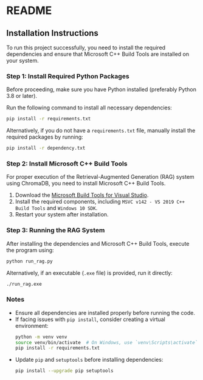 # README

## Installation Instructions

To run this project successfully, you need to install the required dependencies and ensure that Microsoft C++ Build Tools are installed on your system.

### Step 1: Install Required Python Packages

Before proceeding, make sure you have Python installed (preferably Python 3.8 or later). 

Run the following command to install all necessary dependencies:

```sh
pip install -r requirements.txt
```

Alternatively, if you do not have a `requirements.txt` file, manually install the required packages by running:

```sh
pip install -r dependency.txt
```

### Step 2: Install Microsoft C++ Build Tools

For proper execution of the Retrieval-Augmented Generation (RAG) system using ChromaDB, you need to install Microsoft C++ Build Tools.

1. Download the [Microsoft Build Tools for Visual Studio](https://visualstudio.microsoft.com/visual-cpp-build-tools/).
2. Install the required components, including `MSVC v142 - VS 2019 C++ Build Tools` and `Windows 10 SDK`.
3. Restart your system after installation.

### Step 3: Running the RAG System

After installing the dependencies and Microsoft C++ Build Tools, execute the program using:

```sh
python run_rag.py
```

Alternatively, if an executable (`.exe` file) is provided, run it directly:

```sh
./run_rag.exe
```

### Notes
- Ensure all dependencies are installed properly before running the code.
- If facing issues with `pip install`, consider creating a virtual environment:
  ```sh
  python -m venv venv
  source venv/bin/activate  # On Windows, use `venv\Scripts\activate`
  pip install -r requirements.txt
  ```
- Update `pip` and `setuptools` before installing dependencies:
  ```sh
  pip install --upgrade pip setuptools
  ```
